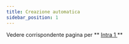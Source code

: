 ```yaml
---
title: Creazione automatica
sidebar_position: 1
---
```


Vedere corrispondente pagina per ** [Intra 1 ](/docs/finance-area/declarations/intrastat/automatic-creation-intrastat1/automatic-creation) **








